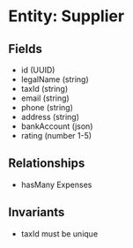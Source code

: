# Entity: Supplier

## Fields
- id (UUID)
- legalName (string)
- taxId (string)
- email (string)
- phone (string)
- address (string)
- bankAccount (json)
- rating (number 1-5)

## Relationships
- hasMany Expenses

## Invariants
- taxId must be unique
